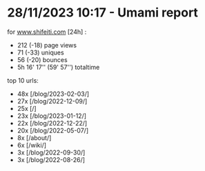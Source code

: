 # 28/11/2023 10:17 - Umami report
for www.shifeiti.com [24h] :

 - 212 (-18) page views
 - 71 (-33) uniques
 - 56 (-20) bounces
 - 5h 16' 17'' (59' 57'') totaltime


top 10 urls:
 - 48x [/blog/2023-02-03/]
 - 27x [/blog/2022-12-09/]
 - 25x [/]
 - 23x [/blog/2023-01-12/]
 - 22x [/blog/2022-12-22/]
 - 20x [/blog/2022-05-07/]
 - 8x [/about/]
 - 6x [/wiki/]
 - 3x [/blog/2022-09-30/]
 - 3x [/blog/2022-08-26/]


